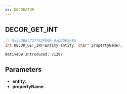 ```yaml
---
ns: DECORATOR
---
```

## DECOR_GET_INT

```c
// 0x44DB62727762FD9B 0xDDDE59B5
int DECOR_GET_INT(Entity entity, char* propertyName);
```

```
NativeDB Introduced: v1207
```

## Parameters
* **entity**:
* **propertyName**:
